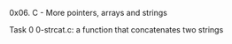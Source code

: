 0x06. C - More pointers, arrays and strings

Task 0 0-strcat.c: a function that concatenates two strings
